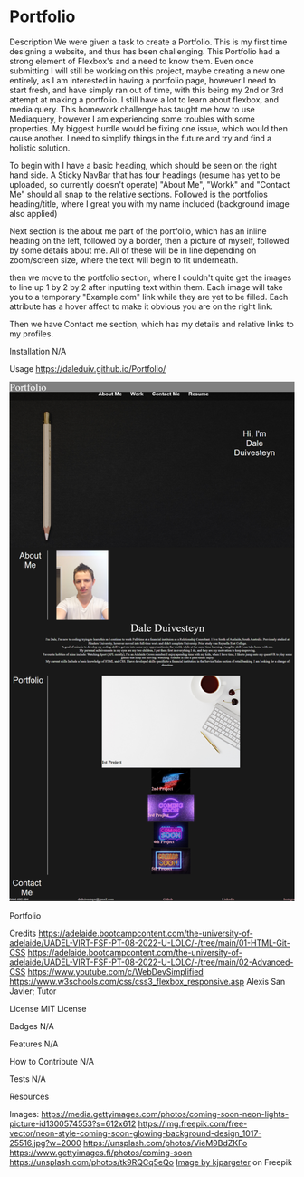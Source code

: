 # Portfolio
Description
We were given a task to create a Portfolio.
This is my first time designing a website, and thus has been challenging.
This Portfolio had a strong element of Flexbox's and a need to know them. Even once submitting I will still be working on this project, maybe creating a new one entirely, as I am interested in having a portfolio page, however I need to start fresh, and have simply ran out of time, with this being my 2nd or 3rd attempt at making a portfolio. I still have a lot to learn about flexbox, and media query.
This homework challenge has taught me how to use Mediaquery, however I am experiencing some troubles with some properties.
My biggest hurdle would be fixing one issue, which would then cause another. I need to simplify things in the future and try and find a holistic solution.

To begin with I have a basic heading, which should be seen on the right hand side. 
A Sticky NavBar that has four headings (resume has yet to be uploaded, so currently doesn't operate) "About Me", "Workk" and "Contact Me" should all snap to the relative sections.
Followed is the portfolios heading/title, where I great you with my name included (background image also applied)

Next section is the about me part of the portfolio, which has an inline heading on the left, followed by a border, then a picture of myself, followed by some details about me. All of these will be in line depending on zoom/screen size, where the text will begin to fit underneath.

then we move to the portfolio section, where I couldn't quite get the images to line up 1 by 2 by 2 after inputting text within them. Each image will take you to a temporary "Example.com" link while they are yet to be filled. Each attribute has a hover affect to make it obvious you are on the right link.

Then we have Contact me section, which has my details and relative links to my profiles.




Installation
N/A

Usage
https://daleduiv.github.io/Portfolio/

![alt text](./assets/images/Screenshot.png)


Portfolio

Credits
https://adelaide.bootcampcontent.com/the-university-of-adelaide/UADEL-VIRT-FSF-PT-08-2022-U-LOLC/-/tree/main/01-HTML-Git-CSS
https://adelaide.bootcampcontent.com/the-university-of-adelaide/UADEL-VIRT-FSF-PT-08-2022-U-LOLC/-/tree/main/02-Advanced-CSS
https://www.youtube.com/c/WebDevSimplified
https://www.w3schools.com/css/css3_flexbox_responsive.asp
Alexis San Javier; Tutor

License
MIT License

Badges
N/A

Features
N/A

How to Contribute
N/A

Tests
N/A



Resources

Images:
https://media.gettyimages.com/photos/coming-soon-neon-lights-picture-id1300574553?s=612x612
https://img.freepik.com/free-vector/neon-style-coming-soon-glowing-background-design_1017-25516.jpg?w=2000
https://unsplash.com/photos/VieM9BdZKFo
https://www.gettyimages.fi/photos/coming-soon
https://unsplash.com/photos/tk9RQCq5eQo
<a href="https://www.freepik.com/free-photo/3d-landscape-grassy-hill-with-clouds-blue-sky_23026603.htm">Image by kjpargeter</a> on Freepik
